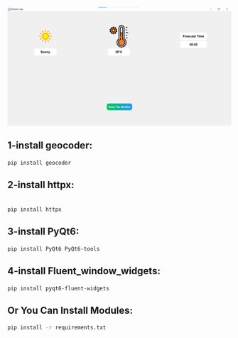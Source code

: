 ![](assets\image.png)

## 1-install geocoder:
```bash
pip install geocoder
```

## 2-install httpx:
```bash

pip install httpx
```

## 3-install PyQt6:
```bash
pip install PyQt6 PyQt6-tools
```

## 4-install Fluent_window_widgets:
```bash
pip install pyqt6-fluent-widgets
```

## Or You Can Install Modules: 
```bash 
pip install -r requirements.txt
```
